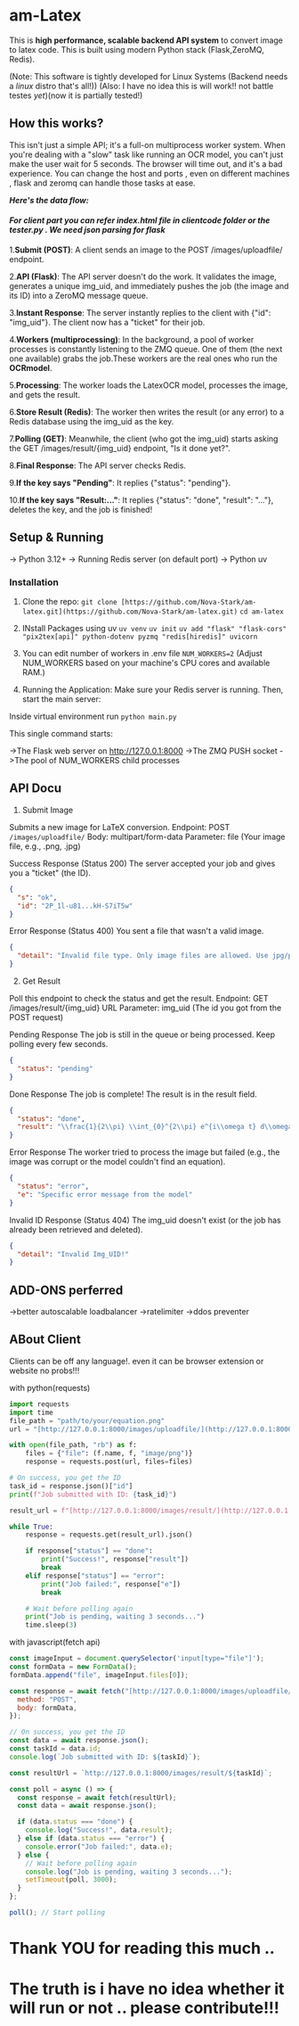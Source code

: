 # am-Latex

This is **high performance, scalable backend API system** to convert image to latex code.
This is built using modern Python stack (Flask,ZeroMQ, Redis). 

(Note: This software is tightly developed for Linux Systems 
(Backend needs a *linux* distro that's all!))
(Also: I have no idea this is will work!! not battle testes *yet*)(now it is partially tested!)
## How this works?

This isn't just a simple API; it's a full-on multiprocess worker system. When you're dealing with a "slow" task like running an OCR model, you can't just make the user wait for 5 seconds. The browser will time out, and it's a bad experience.
You can change the host and ports , even on different machines , flask and zeromq can handle those tasks at ease.

***Here's the data flow:*** 
#### ***For client part you can refer index.html file in clientcode folder or the tester.py . We need json parsing for flask***

1.**Submit (POST)**: A client sends an image to the POST /images/uploadfile/ endpoint.

2.**API (Flask)**: The API server doesn't do the work. It validates the image, generates a unique img_uid, and immediately pushes the job (the image and its ID) into a ZeroMQ message queue.

3.**Instant Response**: The server instantly replies to the client with {"id": "img_uid"}. The client now has a "ticket" for their job.

4.**Workers (multiprocessing)**: In the background, a pool of worker processes is constantly listening to the ZMQ queue. One of them (the next one available) grabs the job.These workers are the real ones who run the **OCRmodel**. 

5.**Processing**: The worker loads the LatexOCR model, processes the image, and gets the result.

6.**Store Result (Redis)**: The worker then writes the result (or any error) to a Redis database using the img_uid as the key.

7.**Polling (GET)**: Meanwhile, the client (who got the img_uid) starts asking the GET /images/result/{img_uid} endpoint, "Is it done yet?".

8.**Final Response**: The API server checks Redis.

9.**If the key says "Pending"**: It replies {"status": "pending"}.

10.**If the key says "Result:..."**: It replies {"status": "done", "result": "..."}, deletes the key, and the job is finished!

## Setup & Running
-> Python 3.12+
-> Running Redis server (on default port)
-> Python uv 

### Installation
1. Clone the repo:
`git clone [https://github.com/Nova-Stark/am-latex.git](https://github.com/Nova-Stark/am-latex.git)`
`cd am-latex`

2. INstall Packages using uv 
`uv venv`
`uv init`
`uv add "flask" "flask-cors" "pix2tex[api]" python-dotenv pyzmq "redis[hiredis]" uvicorn`

3. You can edit number of workers in .env file
`NUM_WORKERS=2`
(Adjust NUM_WORKERS based on your machine's CPU cores and available RAM.)

4. Running the Application:
Make sure your Redis server is running. Then, start the main server:

Inside virtual environment 
run `python main.py`


This single command starts:

->The Flask web server on http://127.0.0.1:8000
->The ZMQ PUSH socket
->The pool of NUM_WORKERS child processes


## API Docu

1. Submit Image

Submits a new image for LaTeX conversion.
Endpoint: POST `/images/uploadfile/`
Body: multipart/form-data
Parameter: file (Your image file, e.g., .png, .jpg)

Success Response (Status 200)
The server accepted your job and gives you a "ticket" (the ID).

```json
{
  "s": "ok",
  "id": "2P_1l-u81...kH-S7iT5w"
}
```

Error Response (Status 400)
You sent a file that wasn't a valid image.

```json
{
  "detail": "Invalid file type. Only image files are allowed. Use jpg/png."
}

```

2. Get Result

Poll this endpoint to check the status and get the result.
Endpoint: GET /images/result/{img_uid}
URL Parameter: img_uid (The id you got from the POST request)

Pending Response
The job is still in the queue or being processed. Keep polling every few seconds.

```json
{
  "status": "pending"
}
```

Done Response
The job is complete! The result is in the result field.

```json
{
  "status": "done",
  "result": "\\frac{1}{2\\pi} \\int_{0}^{2\\pi} e^{i\\omega t} d\\omega"
}
```
Error Response
The worker tried to process the image but failed (e.g., the image was corrupt or the model couldn't find an equation).

```json
{
  "status": "error",
  "e": "Specific error message from the model"
}
```

Invalid ID Response (Status 404)
The img_uid doesn't exist (or the job has already been retrieved and deleted).
```json
{
  "detail": "Invalid Img_UID!"
}
```

## ADD-ONS perferred
->better autoscalable loadbalancer
->ratelimiter
->ddos preventer

## ABout Client
Clients can be off any language!. even it can be browser extension or website no probs!!!

with python(requests)
```python
import requests
import time
file_path = "path/to/your/equation.png"
url = "[http://127.0.0.1:8000/images/uploadfile/](http://127.0.0.1:8000/images/uploadfile/)"

with open(file_path, "rb") as f:
    files = {"file": (f.name, f, "image/png")}
    response = requests.post(url, files=files)

# On success, you get the ID
task_id = response.json()["id"]
print(f"Job submitted with ID: {task_id}")

result_url = f"[http://127.0.0.1:8000/images/result/](http://127.0.0.1:8000/images/result/){task_id}"

while True:
    response = requests.get(result_url).json()

    if response["status"] == "done":
        print("Success!", response["result"])
        break
    elif response["status"] == "error":
        print("Job failed:", response["e"])
        break

    # Wait before polling again
    print("Job is pending, waiting 3 seconds...")
    time.sleep(3)

```

with javascript(fetch api)
```javascript
const imageInput = document.querySelector('input[type="file"]');
const formData = new FormData();
formData.append("file", imageInput.files[0]);

const response = await fetch("[http://127.0.0.1:8000/images/uploadfile/](http://127.0.0.1:8000/images/uploadfile/)", {
  method: "POST",
  body: formData,
});

// On success, you get the ID
const data = await response.json();
const taskId = data.id;
console.log(`Job submitted with ID: ${taskId}`);

const resultUrl = `http://127.0.0.1:8000/images/result/${taskId}`;

const poll = async () => {
  const response = await fetch(resultUrl);
  const data = await response.json();

  if (data.status === "done") {
    console.log("Success!", data.result);
  } else if (data.status === "error") {
    console.error("Job failed:", data.e);
  } else {
    // Wait before polling again
    console.log("Job is pending, waiting 3 seconds...");
    setTimeout(poll, 3000);
  }
};

poll(); // Start polling
```

# Thank YOU for reading this much .. 
# The truth is i have no idea whether it will run or not .. please contribute!!!